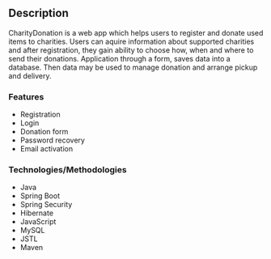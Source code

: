 ## Description

CharityDonation is a web app which helps users to register and donate used items to charities. Users can aquire information about supported charities and after registration, they gain ability to choose how, when and where to send their donations. Application through a form, saves data into a database. Then data may be used to manage donation and arrange pickup and delivery.

### Features

  * Registration
  * Login
  * Donation form
  * Password recovery
  * Email activation

### Technologies/Methodologies
* Java
* Spring Boot
* Spring Security
* Hibernate
* JavaScript
* MySQL
* JSTL
* Maven


